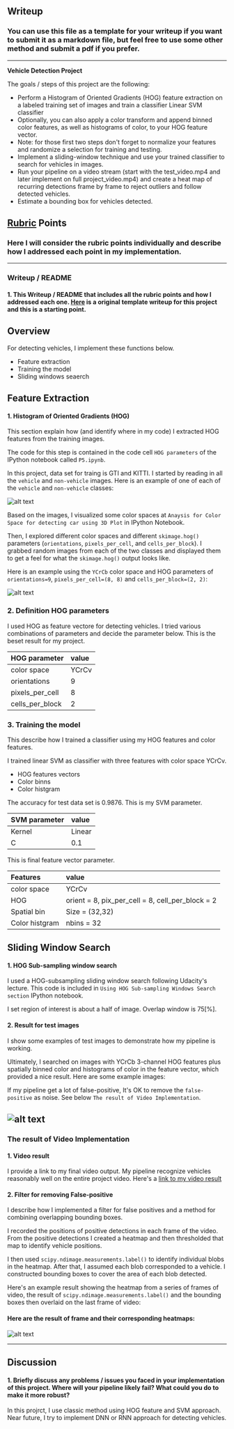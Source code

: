 ## Writeup
### You can use this file as a template for your writeup if you want to submit it as a markdown file, but feel free to use some other method and submit a pdf if you prefer.

---

**Vehicle Detection Project**

The goals / steps of this project are the following:

* Perform a Histogram of Oriented Gradients (HOG) feature extraction on a labeled training set of images and train a classifier Linear SVM classifier
* Optionally, you can also apply a color transform and append binned color features, as well as histograms of color, to your HOG feature vector. 
* Note: for those first two steps don't forget to normalize your features and randomize a selection for training and testing.
* Implement a sliding-window technique and use your trained classifier to search for vehicles in images.
* Run your pipeline on a video stream (start with the test_video.mp4 and later implement on full project_video.mp4) and create a heat map of recurring detections frame by frame to reject outliers and follow detected vehicles.
* Estimate a bounding box for vehicles detected.

[//]: # (Image References)
[image1]: ./output_images/example_image.png
[image2]: ./output_images/hog_images.jpg
[image4]: ./output_images/Test_Sample_Result.jpg
[image5]: ./output_images/HeatMap_Result.jpg
[video1]: ./output_images/project_video.mp4

## [Rubric](https://review.udacity.com/#!/rubrics/513/view) Points
### Here I will consider the rubric points individually and describe how I addressed each point in my implementation.  

---
### Writeup / README

#### 1. This Writeup / README that includes all the rubric points and how I addressed each one. [Here](https://github.com/udacity/CarND-Vehicle-Detection/blob/master/writeup_template.md) is a original template writeup for this project and this is a starting point.  


## **Overview**

For detecting vehicles, I implement these functions below.
- Feature extraction
- Training the model
- Sliding windows seaerch

## Feature Extraction

#### 1. Histogram of Oriented Gradients (HOG)
This section explain how (and identify where in my code) I extracted HOG features from the training images.

The code for this step is contained in the code cell `HOG parameters` of the IPython notebook called `P5.ipynb`.  

In this project, data set for traing is GTI and KITTI.
I started by reading in all the `vehicle` and `non-vehicle` images.  Here is an example of one of each of the `vehicle` and `non-vehicle` classes:

![alt text][image1]

Based on the images, I visualized some color spaces at `Anaysis for Color Space for detecting car using 3D Plot` in IPython Notebook.

Then, I explored different color spaces and different `skimage.hog()` parameters (`orientations`, `pixels_per_cell`, and `cells_per_block`).  I grabbed random images from each of the two classes and displayed them to get a feel for what the `skimage.hog()` output looks like.

Here is an example using the `YCrCb` color space and HOG parameters of `orientations=9`, `pixels_per_cell=(8, 8)` and `cells_per_block=(2, 2)`:

![alt text][image2]


### 2. Definition HOG parameters
I used HOG as feature vectore for detecting vehicles.
I tried various combinations of parameters and decide the parameter below.
This is the beset result for my project.

|HOG parameter   |value |
|:---            |:---  |
|color space     |YCrCv |
|orientations    |9     |
|pixels_per_cell |8     |
|cells_per_block |2     |



### 3. Training the model
This describe how I trained a classifier using my HOG features and color features.

I trained linear SVM as classifier with three features with color space YCrCv.

- HOG features vectors
- Color binns
- Color histgram

The accuracy for test data set is 0.9876.
This is my SVM parameter.

|SVM parameter   |value |
|:---            |:---  |
|Kernel          |Linear|
|C               |0.1   |

This is final feature vector parameter.

|Features        |value |
|:---            |:---  |
|color space     |YCrCv |
|HOG             |orient = 8, pix_per_cell = 8, cell_per_block = 2|
|Spatial bin     |Size   = (32,32)     |
|Color histgram  |nbins  = 32     |


## Sliding Window Search

#### 1. HOG Sub-sampling window search
I used a HOG-subsampling sliding window search following Udacity's lecture.
This code is included in `Using HOG Sub-sampling Windows Search section` IPython notebook.

I set region of interest is about a half of image. Overlap window is 75[%].


#### 2. Result for test images
I show some examples of test images to demonstrate how my pipeline is working.

Ultimately, I searched on images with YCrCb 3-channel HOG features plus spatially binned color and histograms of color in the feature vector, which provided a nice result.  Here are some example images:

If my pipeline get a lot of false-positive, It's OK to remove the `false-positive` as noise. See below `The result of Video Implementation`.

![alt text][image4]
---

### The result of Video Implementation

#### 1. Video result
I provide a link to my final video output.  My pipeline recognize vehicles reasonably well on the entire project video.
Here's a [link to my video result](./output_images/project_video_out.mp4)


#### 2. Filter for removing False-positive
I describe how I implemented a filter for false positives and a method for combining overlapping bounding boxes.

I recorded the positions of positive detections in each frame of the video.  From the positive detections I created a heatmap and then thresholded that map to identify vehicle positions.

I then used `scipy.ndimage.measurements.label()` to identify individual blobs in the heatmap.  After that, I assumed each blob corresponded to a vehicle.  I constructed bounding boxes to cover the area of each blob detected.

Here's an example result showing the heatmap from a series of frames of video, the result of `scipy.ndimage.measurements.label()` and the bounding boxes then overlaid on the last frame of video:

#### Here are the result of frame and their corresponding heatmaps:

![alt text][image5]

---

## Discussion

#### 1. Briefly discuss any problems / issues you faced in your implementation of this project.  Where will your pipeline likely fail?  What could you do to make it more robust?

In this projrct, I use classic method using HOG feature and SVM approach. Near future, I try to implement DNN or RNN approach for detecting vehicles.